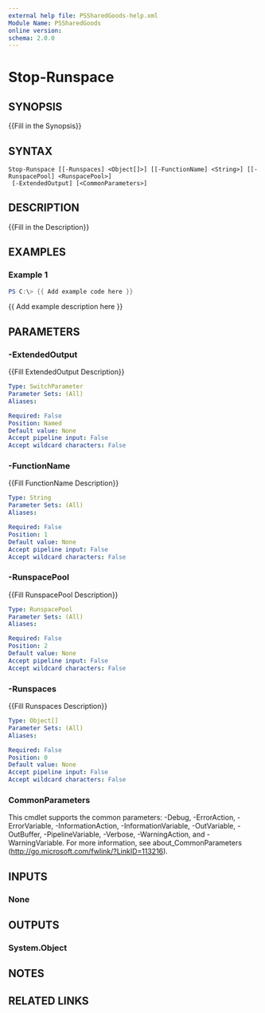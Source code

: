 ```yaml
---
external help file: PSSharedGoods-help.xml
Module Name: PSSharedGoods
online version:
schema: 2.0.0
---
```


# Stop-Runspace

## SYNOPSIS
{{Fill in the Synopsis}}

## SYNTAX

```
Stop-Runspace [[-Runspaces] <Object[]>] [[-FunctionName] <String>] [[-RunspacePool] <RunspacePool>]
 [-ExtendedOutput] [<CommonParameters>]
```

## DESCRIPTION
{{Fill in the Description}}

## EXAMPLES

### Example 1
```powershell
PS C:\> {{ Add example code here }}
```

{{ Add example description here }}

## PARAMETERS

### -ExtendedOutput
{{Fill ExtendedOutput Description}}

```yaml
Type: SwitchParameter
Parameter Sets: (All)
Aliases:

Required: False
Position: Named
Default value: None
Accept pipeline input: False
Accept wildcard characters: False
```

### -FunctionName
{{Fill FunctionName Description}}

```yaml
Type: String
Parameter Sets: (All)
Aliases:

Required: False
Position: 1
Default value: None
Accept pipeline input: False
Accept wildcard characters: False
```

### -RunspacePool
{{Fill RunspacePool Description}}

```yaml
Type: RunspacePool
Parameter Sets: (All)
Aliases:

Required: False
Position: 2
Default value: None
Accept pipeline input: False
Accept wildcard characters: False
```

### -Runspaces
{{Fill Runspaces Description}}

```yaml
Type: Object[]
Parameter Sets: (All)
Aliases:

Required: False
Position: 0
Default value: None
Accept pipeline input: False
Accept wildcard characters: False
```

### CommonParameters
This cmdlet supports the common parameters: -Debug, -ErrorAction, -ErrorVariable, -InformationAction, -InformationVariable, -OutVariable, -OutBuffer, -PipelineVariable, -Verbose, -WarningAction, and -WarningVariable. For more information, see about_CommonParameters (http://go.microsoft.com/fwlink/?LinkID=113216).

## INPUTS

### None

## OUTPUTS

### System.Object
## NOTES

## RELATED LINKS
